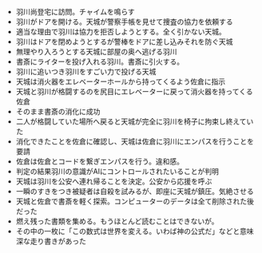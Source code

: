 - 羽川尚登宅に訪問。チャイムを鳴らす
- 羽川がドアを開ける。天城が警察手帳を見せて捜査の協力を依頼する
- 適当な理由で羽川は協力を拒否しようとする。全く引かない天城。
- 羽川はドアを閉めようとするが警棒をドアに差し込みそれを防ぐ天城
- 無理やり入ろうとする天城に部屋の奥へ逃げる羽川
- 書斎にライターを投げ入れる羽川。書斎に引火する。
- 羽川に追いつき羽川をすごい力で投げる天城
- 天城は消火器をエレベーターホールから持ってくるよう佐倉に指示
- 天城と羽川が格闘するのを尻目にエレベーターに戻って消火器を持ってくる佐倉
- そのまま書斎の消化に成功
- 二人が格闘していた場所へ戻ると天城が完全に羽川を椅子に拘束し終えていた
- 消化できたことを佐倉に確認し、天城は佐倉に羽川にエンパスを行うことを要請
- 佐倉は佐倉とコードを繋ぎエンパスを行う。違和感。
- 判定の結果羽川の意識がAIにコントロールされたいることが判明
- 天城は羽川を公安へ連れ帰ることを決定。公安から応援を呼ぶ
- 一瞬のすきをつき被疑者は自殺を試みるが、即座に天城が鎮圧。気絶させる
- 天城と佐倉で書斎を軽く探索。コンピューターのデータは全て削除された後だった
- 燃え残った書類を集める。もうほとんど読むことはできないが。
- その中の一枚に「この数式は世界を変える。いわば神の公式だ」などと意味深な走り書きがあった